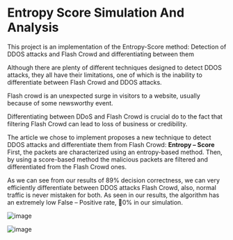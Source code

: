 # Entropy Score Simulation And Analysis
This project is an implementation of the Entropy-Score method: Detection of DDOS attacks and Flash Crowd and differentiating between them

Although there are plenty of different techniques designed to detect DDOS attacks, they all have their limitations, one of which is the inability to differentiate between Flash Crowd and DDOS attacks.

Flash crowd is an unexpected surge in visitors to a website, usually because of some newsworthy event.

Differentiating between DDoS and Flash Crowd is crucial do to the fact that filtering Flash Crowd can lead to loss of business or credibility.

The article we chose to implement proposes a new technique to detect DDOS attacks and differentiate them from Flash Crowd: **Entropy – Score**
First, the packets are characterized using an entropy-based method.
Then, by using a score-based method the malicious packets are filtered and differentiated from the Flash Crowd ones.

As we can see from our results of 89% decision correctness, we can very efficiently differentiate between DDOS attacks Flash Crowd, also, normal traffic is never mistaken for both.
As seen in our results, the algorithm has an extremely low False – Positive rate, 0% in our simulation.

![image](https://user-images.githubusercontent.com/92316457/185896268-f2a0c240-63cc-48d7-a7ce-9b02d1233aa9.png)

![image](https://user-images.githubusercontent.com/92316457/185896298-59432970-8349-4652-81bf-6f836d31a738.png)
